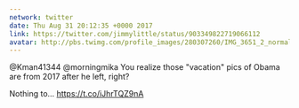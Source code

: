 ```yaml
---
network: twitter
date: Thu Aug 31 20:12:35 +0000 2017
link: https://twitter.com/jimmylittle/status/903349822719066112
avatar: http://pbs.twimg.com/profile_images/280307260/IMG_3651_2_normal.jpg
---
```


@Kman41344 @morningmika You realize those "vacation" pics of Obama are from 2017 after he left, right? 

Nothing to… https://t.co/iJhrTQZ9nA
